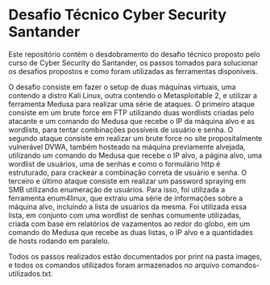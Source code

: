 # Desafio Técnico Cyber Security Santander
Este repositório contém o desdobramento do desafio técnico proposto pelo curso de Cyber Security do Santander, os passos tomados para solucionar os desafios propostos e como foram utilizadas as ferramentas disponíveis.

O desafio consiste em fazer o setup de duas máquinas virtuais, uma contendo a distro Kali Linux, outra contendo o Metasploitable 2, e utilizar a ferramenta Medusa para realizar uma série de ataques.
O primeiro ataque consiste em um brute force em FTP utilizando duas wordlists criadas pelo atacante e um comando do Medusa que recebe o IP da máquina alvo e as wordlists, para tentar combinações possíveis de usuário e senha.
O segundo ataque consiste em realizar um brute force no site propositalmente vulnerável DVWA, também hosteado na máquina previamente alvejada, utilizando um comando do Medusa que recebe o IP alvo, a página alvo, uma wordlist de usuários, uma de senhas e como o formulário http é estruturado, para crackear a combinação correta de usuário e senha.
O terceiro e último ataque consiste em realizar um password spraying em SMB utilizando enumeração de usuários. Para isso, foi utilizada a ferramenta enum4linux, que extraiu uma série de informações sobre a máquina alvo, incluindo a lista de usuários da mesma. Foi utilizada essa lista, em conjunto com uma wordlist de senhas comumente utilizadas, criada com base em relatórios de vazamentos ao redor do globo, em um comando do Medusa que recebe as duas listas, o IP alvo e a quantidades de hosts rodando em paralelo.

Todos os passos realizados estão documentados por print na pasta images, e todos os comandos utilizados foram armazenados no arquivo comandos-utilizados.txt.
